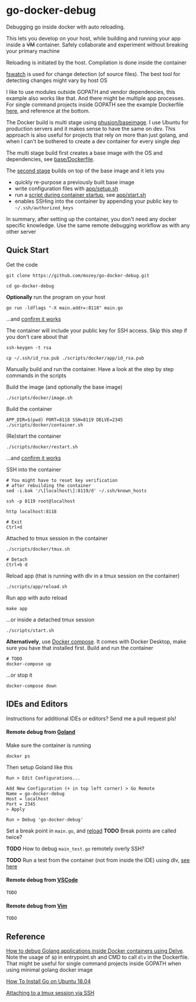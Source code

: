 # go-docker-debug

Debugging go inside docker with auto reloading.

This lets you develop on your host, 
while building and running your app inside a <s>VM</s> container.
Safely collaborate and experiment without breaking your primary machine 

Reloading is initiated by the host. Compilation is done inside the container

[fswatch](https://github.com/emcrisostomo/fswatch)
is used for change detection (of source files). 
The best tool for detecting changes might vary by host OS

I like to use modules outside GOPATH and vendor dependencies,
this example also works like that. And there might be multiple app processes.
For single command projects inside GOPATH see the example Dockerfile
[here](https://blog.golang.org/docker), and reference at the bottom.

The Docker build is multi stage using 
[phusion/baseimage](https://github.com/phusion/baseimage-docker).
I use Ubuntu for production servers and it makes sense to have the same on dev.
This approach is also useful for projects that rely on more than just golang,
and when I can't be bothered to create a dev container for every single dep

The multi stage build first creates a base image with the OS and dependencies,
see [base/Dockerfile](https://github.com/mozey/go-docker-debug/blob/master/docker/base/Dockerfile).

The [second stage](https://github.com/mozey/go-docker-debug/blob/master/docker/app/Dockerfile) 
builds on top of the base image and it lets you
- quickly re-purpose a previously built base image
- write configuration files with [app/setup.sh](https://github.com/mozey/go-docker-debug/blob/master/docker/app/setup.sh) 
- run a [script during container startup](https://github.com/phusion/baseimage-docker#running-scripts-during-container-startup),
see [app/start.sh](https://github.com/mozey/go-docker-debug/blob/master/docker/app/start.sh)
- enables SSHing into the container 
by appending your public key to `~/.ssh/authorized_keys`

In summary, after setting up the container, 
you don't need any docker specific knowledge.
Use the same remote debugging workflow as with any other server    

## Quick Start

Get the code
    
    git clone https://github.com/mozey/go-docker-debug.git
    
    cd go-docker-debug
    
**Optionally** run the program on your host

    go run -ldflags "-X main.addr=:8118" main.go

...and [confirm it works](http://localhost:8118)
    
The container will include your public key for SSH access.
Skip this step if you don't care about that

    ssh-keygen -t rsa
        
    cp ~/.ssh/id_rsa.pub ./scripts/docker/app/id_rsa.pub
    
Manually build and run the container. 
Have a look at the step by step commands in the scripts

Build the image (and optionally the base image) 

    ./scripts/docker/image.sh
    
Build the container
    
    APP_DIR=$(pwd) PORT=8118 SSH=8119 DELVE=2345 ./scripts/docker/container.sh
    
(Re)start the container
    
    ./scripts/docker/restart.sh
    
...and [confirm it works](http://localhost:8118)
    
SSH into the container

    # You might have to reset key verification 
    # after rebuilding the container
    sed -i.bak '/\[localhost\]:8119/d' ~/.ssh/known_hosts
    
    ssh -p 8119 root@localhost
    
    http localhost:8118

    # Exit
    Ctrl+d
    
Attached to tmux session in the container

    ./scripts/docker/tmux.sh
    
    # Detach
    Ctrl+b d
    
Reload app (that is running with dlv in a tmux session on the container)
    
    ./scripts/app/reload.sh
    
Run app with auto reload

    make app
    
...or inside a detached tmux session

    ./scripts/start.sh    
        
**Alternatively**, 
use [Docker compose](https://docs.docker.com/compose/install).
It comes with Docker Desktop, make sure you have that installed first.
Build and run the container 
    
    # TODO
    docker-compose up

...or stop it

    docker-compose down
    
## IDEs and Editors

Instructions for additional IDEs or editors? 
Send me a pull request pls!
    
#### Remote debug from [Goland](https://www.jetbrains.com/go/)

Make sure the container is running

    docker ps

Then setup Goland like this

    Run > Edit Configurations...
    
    Add New Configuration (+ in top left corner) > Go Remote
    Name = go-docker-debug
    Host = localhost
    Port = 2345
    > Apply
    
    Run > Debug 'go-docker-debug'
    
Set a break point in `main.go`,
and [reload](http://localhost:8118) 
**TODO** Break points are called twice?

**TODO** How to debug `main_test.go` remotely overly SSH?

**TODO** Run a test from the container (not from inside the IDE) using dlv,
[see here](https://stackoverflow.com/a/43403880/639133)

#### Remote debug from [VSCode](https://code.visualstudio.com/)

    TODO
    
#### Remote debug from [Vim](https://www.vim.org/)
    
    TODO

## Reference

[How to debug Golang applications inside Docker containers using Delve](https://mikemadisonweb.github.io/2018/06/14/go-remote-debug/).
Note the usage of `$@` in entrypoint.sh and CMD to call `dlv` in the Dockerfile.
That might be useful for single command projects inside GOPATH
when using minimal golang docker image

[How To Install Go on Ubuntu 18.04](https://www.digitalocean.com/community/tutorials/how-to-install-go-on-ubuntu-18-04)

[Attaching to a tmux session via SSH](https://superuser.com/a/912400/537059)